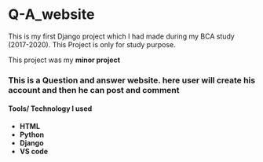 # Q-A_website

<p>This is my first Django project which I had made during my BCA study (2017-2020). This Project is only for study purpose.</p>
<p>This project was my <b>minor project<b></p>

<h3>This is a Question and answer website. here user will create his account and then he can post and comment </h3>

<h4>Tools/ Technology I used</h4>
<ul>
<li>HTML</li>
<li>Python</li>
<li>Django</li>
<li>VS code</li></ul>

